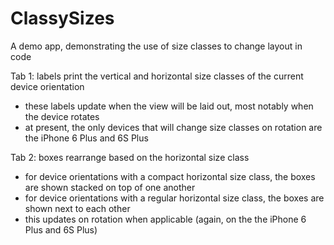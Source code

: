 # ClassySizes
A demo app, demonstrating the use of size classes to change layout in code

Tab 1: labels print the vertical and horizontal size classes of the current device orientation
* these labels update when the view will be laid out, most notably when the device rotates
* at present, the only devices that will change size classes on rotation are the iPhone 6 Plus and 6S Plus

Tab 2: boxes rearrange based on the horizontal size class
* for device orientations with a compact horizontal size class, the boxes are shown stacked on top of one another
* for device orientations with a regular horizontal size class, the boxes are shown next to each other
* this updates on rotation when applicable (again, on the the iPhone 6 Plus and 6S Plus)
